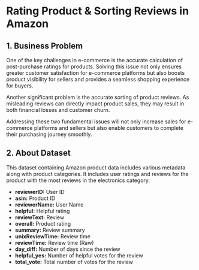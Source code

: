 # Rating Product &amp; Sorting Reviews in Amazon

## 1. Business Problem

One of the key challenges in e-commerce is the accurate calculation of post-purchase ratings for products. Solving this issue not only ensures greater customer satisfaction for e-commerce platforms but also boosts product visibility for sellers and provides a seamless shopping experience for buyers. 

Another significant problem is the accurate sorting of product reviews. As misleading reviews can directly impact product sales, they may result in both financial losses and customer churn. 

Addressing these two fundamental issues will not only increase sales for e-commerce platforms and sellers but also enable customers to complete their purchasing journey smoothly.

## 2. About Dataset

This dataset containing Amazon product data includes various metadata along with product categories. It includes user ratings and reviews for the product with the most reviews in the electronics category.

* **reviewerID:** User ID
* **asin:** Product ID
* **reviewerName:** User Name
* **helpful:** Helpful rating
* **reviewText:** Review
* **overall:** Product rating
* **summary:** Review summary
* **unixReviewTime:** Review time
* **reviewTime:** Review time (Raw)
* **day_diff:** Number of days since the review
* **helpful_yes:** Number of helpful votes for the review
* **total_vote:** Total number of votes for the review
